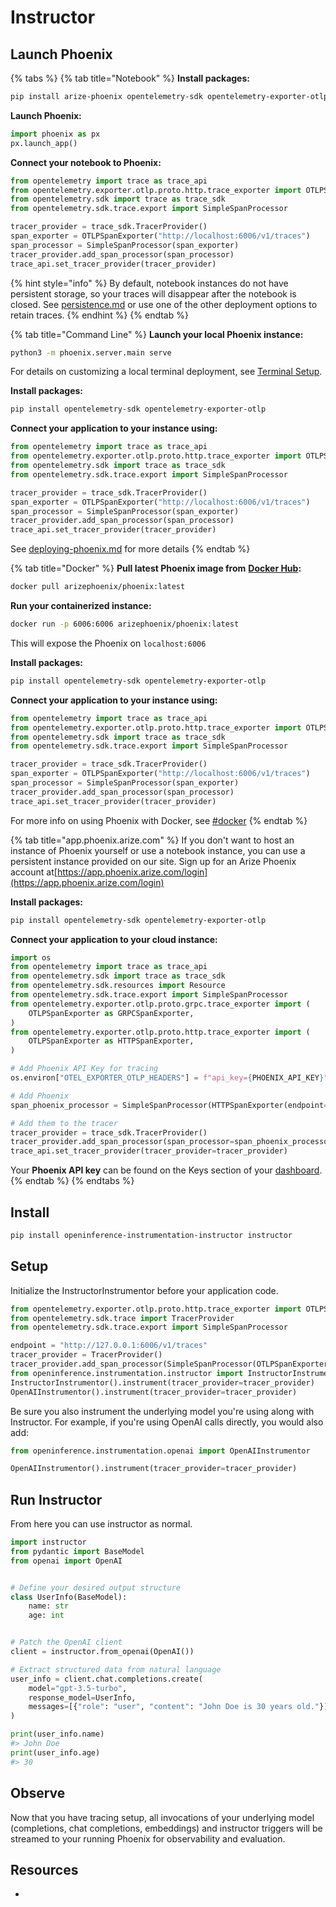 # Instructor

## Launch Phoenix

{% tabs %}
{% tab title="Notebook" %}
**Install packages:**

```bash
pip install arize-phoenix opentelemetry-sdk opentelemetry-exporter-otlp
```

**Launch Phoenix:**

```python
import phoenix as px
px.launch_app()
```

**Connect your notebook to Phoenix:**

```python
from opentelemetry import trace as trace_api
from opentelemetry.exporter.otlp.proto.http.trace_exporter import OTLPSpanExporter
from opentelemetry.sdk import trace as trace_sdk
from opentelemetry.sdk.trace.export import SimpleSpanProcessor

tracer_provider = trace_sdk.TracerProvider()
span_exporter = OTLPSpanExporter("http://localhost:6006/v1/traces")
span_processor = SimpleSpanProcessor(span_exporter)
tracer_provider.add_span_processor(span_processor)
trace_api.set_tracer_provider(tracer_provider)
```

{% hint style="info" %}
By default, notebook instances do not have persistent storage, so your traces will disappear after the notebook is closed. See [persistence.md](../../deployment/persistence.md "mention") or use one of the other deployment options to retain traces.
{% endhint %}
{% endtab %}

{% tab title="Command Line" %}
**Launch your local Phoenix instance:**

```bash
python3 -m phoenix.server.main serve
```

For details on customizing a local terminal deployment, see [Terminal Setup](https://docs.arize.com/phoenix/setup/environments#terminal).

**Install packages:**

```bash
pip install opentelemetry-sdk opentelemetry-exporter-otlp
```

**Connect your application to your instance using:**

```python
from opentelemetry import trace as trace_api
from opentelemetry.exporter.otlp.proto.http.trace_exporter import OTLPSpanExporter
from opentelemetry.sdk import trace as trace_sdk
from opentelemetry.sdk.trace.export import SimpleSpanProcessor

tracer_provider = trace_sdk.TracerProvider()
span_exporter = OTLPSpanExporter("http://localhost:6006/v1/traces")
span_processor = SimpleSpanProcessor(span_exporter)
tracer_provider.add_span_processor(span_processor)
trace_api.set_tracer_provider(tracer_provider)
```

See [deploying-phoenix.md](../../deployment/deploying-phoenix.md "mention") for more details
{% endtab %}

{% tab title="Docker" %}
**Pull latest Phoenix image from** [**Docker Hub**](https://hub.docker.com/r/arizephoenix/phoenix)**:**

```bash
docker pull arizephoenix/phoenix:latest
```

**Run your containerized instance:**

```bash
docker run -p 6006:6006 arizephoenix/phoenix:latest
```

This will expose the Phoenix on `localhost:6006`

**Install packages:**

```bash
pip install opentelemetry-sdk opentelemetry-exporter-otlp
```

**Connect your application to your instance using:**

```python
from opentelemetry import trace as trace_api
from opentelemetry.exporter.otlp.proto.http.trace_exporter import OTLPSpanExporter
from opentelemetry.sdk import trace as trace_sdk
from opentelemetry.sdk.trace.export import SimpleSpanProcessor

tracer_provider = trace_sdk.TracerProvider()
span_exporter = OTLPSpanExporter("http://localhost:6006/v1/traces")
span_processor = SimpleSpanProcessor(span_exporter)
tracer_provider.add_span_processor(span_processor)
trace_api.set_tracer_provider(tracer_provider)
```

For more info on using Phoenix with Docker, see [#docker](instructor.md#docker "mention")
{% endtab %}

{% tab title="app.phoenix.arize.com" %}
If you don't want to host an instance of Phoenix yourself or use a notebook instance, you can use a persistent instance provided on our site. Sign up for an Arize Phoenix account at[https://app.phoenix.arize.com/login](https://app.phoenix.arize.com/login)

**Install packages:**

```bash
pip install opentelemetry-sdk opentelemetry-exporter-otlp
```

**Connect your application to your cloud instance:**

```python
import os
from opentelemetry import trace as trace_api
from opentelemetry.sdk import trace as trace_sdk
from opentelemetry.sdk.resources import Resource
from opentelemetry.sdk.trace.export import SimpleSpanProcessor
from opentelemetry.exporter.otlp.proto.grpc.trace_exporter import (
    OTLPSpanExporter as GRPCSpanExporter,
)
from opentelemetry.exporter.otlp.proto.http.trace_exporter import (
    OTLPSpanExporter as HTTPSpanExporter,
)

# Add Phoenix API Key for tracing
os.environ["OTEL_EXPORTER_OTLP_HEADERS"] = f"api_key={PHOENIX_API_KEY}"

# Add Phoenix
span_phoenix_processor = SimpleSpanProcessor(HTTPSpanExporter(endpoint="https://app.phoenix.arize.com/v1/traces"))

# Add them to the tracer
tracer_provider = trace_sdk.TracerProvider()
tracer_provider.add_span_processor(span_processor=span_phoenix_processor)
trace_api.set_tracer_provider(tracer_provider=tracer_provider)
```

Your **Phoenix API key** can be found on the Keys section of your [dashboard](https://app.phoenix.arize.com).
{% endtab %}
{% endtabs %}

## Install

```bash
pip install openinference-instrumentation-instructor instructor
```

## Setup

Initialize the InstructorInstrumentor before your application code.

```python
from opentelemetry.exporter.otlp.proto.http.trace_exporter import OTLPSpanExporter
from opentelemetry.sdk.trace import TracerProvider
from opentelemetry.sdk.trace.export import SimpleSpanProcessor

endpoint = "http://127.0.0.1:6006/v1/traces"
tracer_provider = TracerProvider()
tracer_provider.add_span_processor(SimpleSpanProcessor(OTLPSpanExporter(endpoint)))
from openinference.instrumentation.instructor import InstructorInstrumentor
InstructorInstrumentor().instrument(tracer_provider=tracer_provider)
OpenAIInstrumentor().instrument(tracer_provider=tracer_provider)
```

Be sure you also instrument the underlying model you're using along with Instructor. For example, if you're using OpenAI calls directly, you would also add:

```python
from openinference.instrumentation.openai import OpenAIInstrumentor

OpenAIInstrumentor().instrument(tracer_provider=tracer_provider)
```

## Run Instructor

From here you can use instructor as normal.

```python
import instructor
from pydantic import BaseModel
from openai import OpenAI


# Define your desired output structure
class UserInfo(BaseModel):
    name: str
    age: int


# Patch the OpenAI client
client = instructor.from_openai(OpenAI())

# Extract structured data from natural language
user_info = client.chat.completions.create(
    model="gpt-3.5-turbo",
    response_model=UserInfo,
    messages=[{"role": "user", "content": "John Doe is 30 years old."}],
)

print(user_info.name)
#> John Doe
print(user_info.age)
#> 30
```

## Observe

Now that you have tracing setup, all invocations of your underlying model (completions, chat completions, embeddings) and instructor triggers will be streamed to your running Phoenix for observability and evaluation.

## Resources

*
